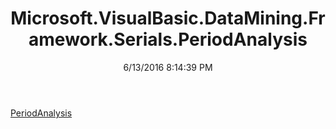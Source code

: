 ﻿---
title: Microsoft.VisualBasic.DataMining.Framework.Serials.PeriodAnalysis
date: 6/13/2016 8:14:39 PM
---

[PeriodAnalysis](T-Microsoft.VisualBasic.DataMining.Framework.Serials.PeriodAnalysis.PeriodAnalysis.html)
